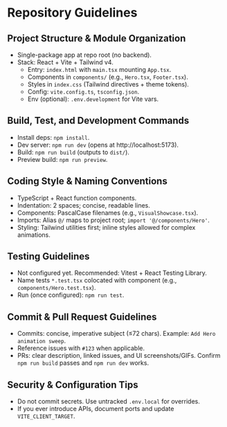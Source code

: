 # Repository Guidelines

## Project Structure & Module Organization
- Single-package app at repo root (no backend).
- Stack: React + Vite + Tailwind v4.
  - Entry: `index.html` with `main.tsx` mounting `App.tsx`.
  - Components in `components/` (e.g., `Hero.tsx`, `Footer.tsx`).
  - Styles in `index.css` (Tailwind directives + theme tokens).
  - Config: `vite.config.ts`, `tsconfig.json`.
  - Env (optional): `.env.development` for Vite vars.

## Build, Test, and Development Commands
- Install deps: `npm install`.
- Dev server: `npm run dev` (opens at http://localhost:5173).
- Build: `npm run build` (outputs to `dist/`).
- Preview build: `npm run preview`.

## Coding Style & Naming Conventions
- TypeScript + React function components.
- Indentation: 2 spaces; concise, readable lines.
- Components: PascalCase filenames (e.g., `VisualShowcase.tsx`).
- Imports: Alias `@/` maps to project root; `import '@/components/Hero'`.
- Styling: Tailwind utilities first; inline styles allowed for complex animations.

## Testing Guidelines
- Not configured yet. Recommended: Vitest + React Testing Library.
- Name tests `*.test.tsx` colocated with component (e.g., `components/Hero.test.tsx`).
- Run (once configured): `npm run test`.

## Commit & Pull Request Guidelines
- Commits: concise, imperative subject (≤72 chars). Example: `Add Hero animation sweep`.
- Reference issues with `#123` when applicable.
- PRs: clear description, linked issues, and UI screenshots/GIFs. Confirm `npm run build` passes and `npm run dev` works.

## Security & Configuration Tips
- Do not commit secrets. Use untracked `.env.local` for overrides.
- If you ever introduce APIs, document ports and update `VITE_CLIENT_TARGET`.
